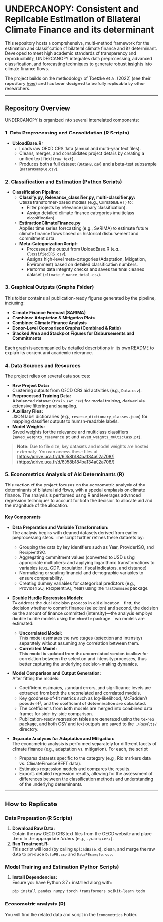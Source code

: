 # UNDERCANOPY: Consistent and Replicable Estimation of Bilateral Climate Finance and its determinant

This repository hosts a comprehensive, multi-method framework for the estimation and classification of bilateral climate finance and its determinant. Developed to meet high academic standards of transparency and reproducibility, UNDERCANOPY integrates data preprocessing, advanced classification, and forecasting techniques to generate robust insights into climate finance flows.

The project builds on the methodology of Toetzke et al. (2022) (see their repository [here](https://github.com/MalteToetzke/consistent-and-replicable-estimation-of-bilateral-climate-finance/tree/main)) and has been designed to be fully replicable by other researchers.

---

## Repository Overview

UNDERCANOPY is organized into several interrelated components:

### 1. Data Preprocessing and Consolidation (R Scripts)
- **UploadBase.R:**  
  - Loads raw OECD CRS data (annual and multi-year text files).
  - Cleans, merges, and consolidates project details by creating a unified text field (`raw_text`).
  - Produces both a full dataset (`DataPB.csv`) and a beta-test subsample (`DataPBsample.csv`).

### 2. Classification and Estimation (Python Scripts)
- **Classification Pipeline:**  
  - **Classify.py, Relevance_classifier.py, multi-classifier.py:**  
    Utilize transformer-based models (e.g., ClimateBERT) to:
      - Filter projects by relevance (binary classification).
      - Assign detailed climate finance categories (multiclass classification).
  - **EstimationClimateFinance.py:**  
    Applies time series forecasting (e.g., SARIMA) to estimate future climate finance flows based on historical disbursement and commitment data.
  - **Meta-Categorization Script:**  
    - Processes the output from UploadBase.R (e.g., `ClassifiedCRS.csv`).
    - Assigns high-level meta-categories (Adaptation, Mitigation, Environment) based on detailed classification numbers.
    - Performs data integrity checks and saves the final cleaned dataset (`climate_finance_total.csv`).

### 3. Graphical Outputs (Graphs Folder)
This folder contains all publication-ready figures generated by the pipeline, including:
- **Climate Finance Forecast (SARIMA)**
- **Combined Adaptation & Mitigation Plots**
- **Combined Climate Finance Analysis**
- **Donor-Level Comparison Graphs (Combined & Ratio)**
- **Stacked Area and Stackplot Figures for Disbursements and Commitments**

Each graph is accompanied by detailed descriptions in its own README to explain its content and academic relevance.

### 4. Data Sources and Resources
The project relies on several data sources:
- **Raw Project Data:**  
  Clustering outputs from OECD CRS aid activities (e.g., `Data.csv`).
- **Preprocessed Training Data:**  
  A balanced dataset (`train_set.csv`) for model training, derived via extensive filtering and sampling.
- **Auxiliary Files:**  
  JSON label dictionaries (e.g., `reverse_dictionary_classes.json`) for mapping classifier outputs to human-readable labels.
- **Model Weights:**  
  Saved weights for the relevance and multiclass classifiers (`saved_weights_relevance.pt` and `saved_weights_multiclass.pt`).

> **Note:** Due to file size, key datasets and model weights are hosted externally. You can access these files at:  
> [https://drive.uca.fr/d/6058b184ba134a02a708/](https://drive.uca.fr/d/6058b184ba134a02a708/)

### 5. Econometrics Analysis of Aid Determinants (R)

This section of the project focuses on the econometric analysis of the determinants of bilateral aid flows, with a special emphasis on climate finance. The analysis is performed using R and leverages advanced regression techniques to account for both the decision to allocate aid and the magnitude of the allocation.

#### Key Components

- **Data Preparation and Variable Transformation:**  
  The analysis begins with cleaned datasets derived from earlier preprocessing steps. The script further refines these datasets by:
  - Grouping the data by key identifiers such as Year, ProviderISO, and RecipientISO.
  - Aggregating commitment values (converted to USD using appropriate multipliers) and applying logarithmic transformations to variables (e.g., GDP, population, fiscal indicators, and distance).
  - Normalizing or scaling financial and demographic variables to ensure comparability.
  - Creating dummy variables for categorical predictors (e.g., ProviderISO, RecipientISO, Year) using the `fastDummies` package.

- **Double Hurdle Regression Models:**  
  To address the dual decision process in aid allocation—first, the decision whether to commit finance (selection) and second, the decision on the amount of finance committed (intensity)—the analysis employs double hurdle models using the `mhurdle` package. Two models are estimated:
  - **Uncorrelated Model:**  
    This model estimates the two stages (selection and intensity) separately without assuming any correlation between them.
  - **Correlated Model:**  
    This model is updated from the uncorrelated version to allow for correlation between the selection and intensity processes, thus better capturing the underlying decision-making dynamics.

- **Model Comparison and Output Generation:**  
  After fitting the models:
  - Coefficient estimates, standard errors, and significance levels are extracted from both the uncorrelated and correlated models.
  - Key goodness-of-fit metrics such as log-likelihood, McFadden’s pseudo-R², and the coefficient of determination are calculated.
  - The coefficients from both models are merged into combined data frames for side-by-side comparison.
  - Publication-ready regression tables are generated using the `texreg` package, and both CSV and text outputs are saved to the `./Results/` directory.

- **Separate Analyses for Adaptation and Mitigation:**  
  The econometric analysis is performed separately for different facets of climate finance (e.g., adaptation vs. mitigation). For each, the script:
  - Prepares datasets specific to the category (e.g., Rio markers data vs. ClimateFinanceBERT data).
  - Estimates regression models and compares the results.
  - Exports detailed regression results, allowing for the assessment of differences between the classification methods and understanding of the underlying determinants.
---

## How to Replicate

### Data Preparation (R Scripts)
1. **Download Raw Data:**  
   Obtain the raw OECD CRS text files from the OECD website and place them in the appropriate folders (e.g., `./Data/CRS/`).
2. **Run Treatment.R:**  
   This script will load (by calling `UploadBase.R`), clean, and merge the raw data to produce `DataPB.csv` and `DataPBsample.csv`.

### Model Training and Estimation (Python Scripts)
1. **Install Dependencies:**  
   Ensure you have Python 3.7+ installed along with:
   ```bash
   pip install pandas numpy torch transformers scikit-learn tqdm

### Econometric analysis (R) 

You will find the related data and script in the `Econometrics` Folder.

